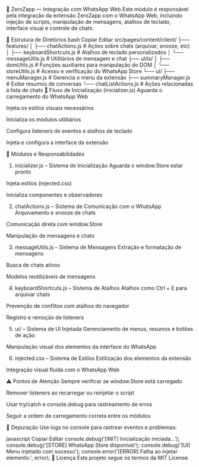 🧩 ZeroZapp — Integração com WhatsApp Web
Este módulo é responsável pela integração da extensão ZeroZapp com o WhatsApp Web, incluindo injeção de scripts, manipulação de mensagens, atalhos de teclado, interface visual e controle de chats.

📁 Estrutura de Diretórios
bash
Copiar
Editar
src/pages/content/client/
├── features/
│   ├── chatActions.js             # Ações sobre chats (arquivar, snooze, etc)
│   ├── keyboardShortcuts.js       # Atalhos de teclado personalizados
│   └── messageUtils.js            # Utilitários de mensagem e chat
├── utils/
│   ├── domUtils.js                # Funções auxiliares para manipulação do DOM
│   └── storeUtils.js              # Acesso e verificação do WhatsApp Store
└── ui/
    ├── menuManager.js             # Gerencia o menu da extensão
    ├── summaryManager.js          # Exibe resumos de conversas
    └── chatListActions.js         # Ações relacionadas à lista de chats
🔄 Fluxo de Inicialização (inicializer.js)
Aguarda o carregamento do WhatsApp Web

Injeta os estilos visuais necessários

Inicializa os módulos utilitários

Configura listeners de eventos e atalhos de teclado

Injeta e configura a interface da extensão

🧠 Módulos e Responsabilidades
1. inicializer.js – Sistema de Inicialização
Aguarda o window.Store estar pronto

Injeta estilos (injected.css)

Inicializa componentes e observadores

2. chatActions.js – Sistema de Comunicação com o WhatsApp
Arquivamento e snooze de chats

Comunicação direta com window.Store

Manipulação de mensagens e chats

3. messageUtils.js – Sistema de Mensagens
Extração e formatação de mensagens

Busca de chats ativos

Modelos reutilizáveis de mensagens

4. keyboardShortcuts.js – Sistema de Atalhos
Atalhos como Ctrl + E para arquivar chats

Prevenção de conflitos com atalhos do navegador

Registro e remoção de listeners

5. ui/ – Sistema de UI Injetada
Gerenciamento de menus, resumos e botões de ação

Manipulação visual dos elementos da interface do WhatsApp

6. injected.css – Sistema de Estilos
Estilização dos elementos da extensão

Integração visual fluida com o WhatsApp Web

⚠️ Pontos de Atenção
Sempre verificar se window.Store está carregado

Remover listeners ao recarregar ou reinjetar o script

Usar try/catch e console.debug para rastreamento de erros

Seguir a ordem de carregamento correta entre os módulos

🐞 Depuração
Use logs no console para rastrear eventos e problemas:

javascript
Copiar
Editar
console.debug('[INIT] Inicialização iniciada...');
console.debug('[STORE] WhatsApp Store disponível');
console.debug('[UI] Menu injetado com sucesso');
console.error('[ERROR] Falha ao injetar elemento:', error);
📃 Licença
Este projeto segue os termos da MIT License.
